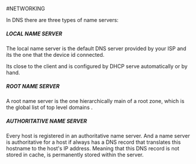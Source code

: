 #NETWORKING 

In DNS there are three types of name servers: 

##### LOCAL NAME SERVER

The local name server is the default DNS server provided by your ISP and its the one that the device id connected. 

Its close to the client and is configured by DHCP serve automatically or by hand. 

##### ROOT NAME SERVER

A root name server is the one hierarchically main of a root zone, which is the global list of top level domains . 

##### AUTHORITATIVE NAME SERVER

Every host is registered in an authoritative name server. 
And a name server is authoritative for a host if always has a DNS record that translates this hostname to the host's IP address. 
Meaning that this DNS record is not stored in cache, is permanently stored within the server. 